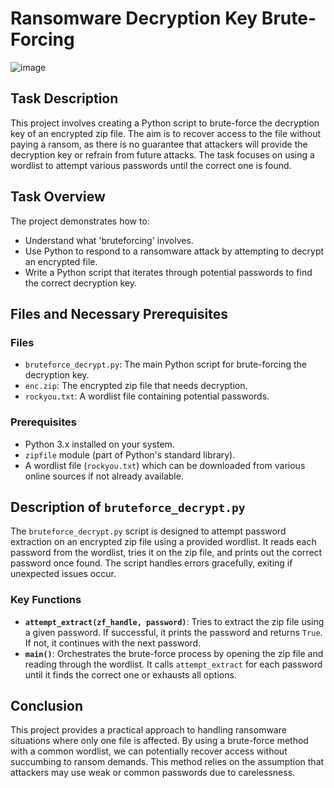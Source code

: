 # Ransomware Decryption Key Brute-Forcing
![image](https://github.com/user-attachments/assets/993839c4-4ca3-4c47-baf5-facefb00304a)

## Task Description

This project involves creating a Python script to brute-force the decryption key of an encrypted zip file. The aim is to recover access to the file without paying a ransom, as there is no guarantee that attackers will provide the decryption key or refrain from future attacks. The task focuses on using a wordlist to attempt various passwords until the correct one is found.

## Task Overview

The project demonstrates how to:
- Understand what 'bruteforcing' involves.
- Use Python to respond to a ransomware attack by attempting to decrypt an encrypted file.
- Write a Python script that iterates through potential passwords to find the correct decryption key.

## Files and Necessary Prerequisites

### Files
- `bruteforce_decrypt.py`: The main Python script for brute-forcing the decryption key.
- `enc.zip`: The encrypted zip file that needs decryption.
- `rockyou.txt`: A wordlist file containing potential passwords.

### Prerequisites
- Python 3.x installed on your system.
- `zipfile` module (part of Python's standard library).
- A wordlist file (`rockyou.txt`) which can be downloaded from various online sources if not already available.

## Description of `bruteforce_decrypt.py`

The `bruteforce_decrypt.py` script is designed to attempt password extraction on an encrypted zip file using a provided wordlist. It reads each password from the wordlist, tries it on the zip file, and prints out the correct password once found. The script handles errors gracefully, exiting if unexpected issues occur.

### Key Functions
- **`attempt_extract(zf_handle, password)`**: Tries to extract the zip file using a given password. If successful, it prints the password and returns `True`. If not, it continues with the next password.
- **`main()`**: Orchestrates the brute-force process by opening the zip file and reading through the wordlist. It calls `attempt_extract` for each password until it finds the correct one or exhausts all options.

## Conclusion

This project provides a practical approach to handling ransomware situations where only one file is affected. By using a brute-force method with a common wordlist, we can potentially recover access without succumbing to ransom demands. This method relies on the assumption that attackers may use weak or common passwords due to carelessness.

